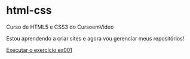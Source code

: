 # html-css
 Curso de HTML5 e CSS3 do CursoemVideo

Estou aprendendo a criar sites e agora vou gerenciar meus repositórios!

<a href="https://kauasilvandrade.github.io/html-css/exercicios/ex001/">Executar o exercício ex001<a>